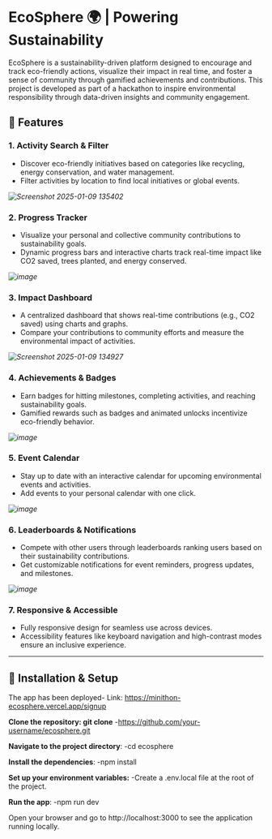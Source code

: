 # EcoSphere 🌍 | Powering Sustainability

EcoSphere is a sustainability-driven platform designed to encourage and track eco-friendly actions, visualize their impact in real time, and foster a sense of community through gamified achievements and contributions. This project is developed as part of a hackathon to inspire environmental responsibility through data-driven insights and community engagement.

## 🌟 Features

### 1. **Activity Search & Filter**
   - Discover eco-friendly initiatives based on categories like recycling, energy conservation, and water management.
   - Filter activities by location to find local initiatives or global events.

*![Screenshot 2025-01-09 135402](https://github.com/user-attachments/assets/faa33e26-492a-4679-b109-893549e083f4)*

### 2. **Progress Tracker**
   - Visualize your personal and collective community contributions to sustainability goals.
   - Dynamic progress bars and interactive charts track real-time impact like CO2 saved, trees planted, and energy conserved.

*![image](https://github.com/user-attachments/assets/e3023ccc-068c-46c1-9b1a-ee02249ae288)*


### 3. **Impact Dashboard**
   - A centralized dashboard that shows real-time contributions (e.g., CO2 saved) using charts and graphs.
   - Compare your contributions to community efforts and measure the environmental impact of activities.

*![Screenshot 2025-01-09 134927](https://github.com/user-attachments/assets/6ba7cd4f-45dc-4e4d-bea8-606583f88ec2)*

### 4. **Achievements & Badges**
   - Earn badges for hitting milestones, completing activities, and reaching sustainability goals.
   - Gamified rewards such as badges and animated unlocks incentivize eco-friendly behavior.

*![image](https://github.com/user-attachments/assets/7fbd7fb8-f0ed-4db7-b734-6e4387811e9b)*

### 5. **Event Calendar**
   - Stay up to date with an interactive calendar for upcoming environmental events and activities.
   - Add events to your personal calendar with one click.

*![image](https://github.com/user-attachments/assets/27717f0b-5a17-438a-8108-8c5a2fb8eccd)*

### 6. **Leaderboards & Notifications**
   - Compete with other users through leaderboards ranking users based on their sustainability contributions.
   - Get customizable notifications for event reminders, progress updates, and milestones.

*![image](https://github.com/user-attachments/assets/3d5c4679-f572-4e5e-a60c-c7e8b7fd9ed8)*

### 7. **Responsive & Accessible**
   - Fully responsive design for seamless use across devices.
   - Accessibility features like keyboard navigation and high-contrast modes ensure an inclusive experience.

---

## 🚀 Installation & Setup

The app has been deployed-
Link: https://minithon-ecosphere.vercel.app/signup

**Clone the repository: git clone** 
-https://github.com/your-username/ecosphere.git

**Navigate to the project directory**: 
-cd ecosphere

**Install the dependencies**: 
-npm install

**Set up your environment variables:**
-Create a .env.local file at the root of the project.

**Run the app**: 
-npm run dev

Open your browser and go to http://localhost:3000 to see the application running locally.
